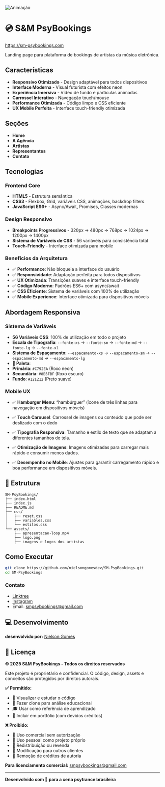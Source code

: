 ![Animação](https://github.com/user-attachments/assets/39234b4e-fffe-48c4-9c19-37c86029fbb3)

# 💿 S&M PsyBookings
https://sm-psybookings.com

Landing page para plataforma de bookings de artistas da música eletrônica.

## Características

- **Responsivo Otimizado** - Design adaptável para todos dispositivos
- **Interface Moderna** - Visual futurista com efeitos neon
- **Experiência Imersiva** - Vídeo de fundo e partículas animadas
- **Carrossel Interativo** - Navegação touch/mouse
- **Performance Otimizada** - Código limpo e CSS eficiente
- **UX Mobile Perfeita** - Interface touch-friendly otimizada

##  Seções

- **Home** 
- **A Agência**
- **Artistas** 
- **Representantes**
- **Contato**

##  Tecnologias

### **Frontend Core**
- **HTML5** - Estrutura semântica
- **CSS3** - Flexbox, Grid, variáveis CSS, animações, backdrop filters
- **JavaScript ES6+** - Async/Await, Promises, Classes modernas

### **Design Responsivo**

- **Breakpoints Progressivos** - 320px → 480px → 768px → 1024px → 1200px → 1400px
- **Sistema de Variáveis de CSS** - 56 variáveis para consistência total
- **Touch-Friendly** - Interface otimizada para mobile




### **Benefícios da Arquitetura**
- ✅ **Performance**: Não bloqueia a interface do usuário
- ✅ **Responsividade**: Adaptação perfeita para todos dispositivos  
- ✅ **UX Otimizada**: Transições suaves e interface touch-friendly
- ✅ **Código Moderno**: Padrões ES6+ com async/await
- ✅ **CSS Eficiente**: Sistema de variáveis com 100% de utilização
- ✅ **Mobile Experience**: Interface otimizada para dispositivos móveis

##  Abordagem Responsiva



### **Sistema de Variáveis**
- **56 Variáveis CSS**: 100% de utilização em todo o projeto
- **Escala de Tipografia**: `--fonte-xs` → `--fonte-sm` → `--fonte-md` → `--fonte-lg` → `--fonte-xl`
- **Sistema de Espaçamento**: `--espacamento-xs` → `--espacamento-sm` → `--espacamento-md` → `--espacamento-lg`
- **🎨 Paleta**:
- **Primária**: `#C792EA` (Roxo neon)
- **Secundária**: `#8B5FBF` (Roxo escuro)
- **Fundo**: `#121212` (Preto suave)


### **Mobile UX**
- ✅ **Hamburger Menu**: “hambúrguer” (ícone de três linhas para navegação em dispositivos móveis)
- ✅ **Touch Carousel**:  Carrossel de imagens ou conteúdo que pode ser deslizado com o dedo

- ✅ **Tipografia Responsiva**:  Tamanho e estilo de texto que se adaptam a diferentes tamanhos de tela.

- ✅ **Otimização de Imagens**: Imagens otimizadas para carregar mais rápido e consumir menos dados.

- ✅ **Desempenho no Mobile**:  Ajustes para garantir carregamento rápido e boa performance em dispositivos móveis.
## 📁 Estrutura

```
SM-PsyBookings/
├── index.html
├── index.js
├── README.md
├── css/
│   ├── reset.css
│   ├── variables.css
│   └── estilos.css
└── assets/
    ├── apresentacao-loop.mp4
    ├── logo.png
    ├── imagens e logos dos artistas
```

## Como Executar

```bash
git clone https://github.com/nielsongomesdev/SM-PsyBookings.git
cd SM-PsyBookings
```

### Contato
- [Linktree](https://linktr.ee/SMPSYBOOKINGS)
- [Instagram](https://www.instagram.com/smpsybookings/)
- Email: smpsybookings@gmail.com


## 💻 Desenvolvimento

**desenvolvido por:** [Nielson Gomes](https://github.com/nielsongomesdev)

## 📄 Licença

**© 2025 S&M PsyBookings - Todos os direitos reservados**

Este projeto é proprietário e confidencial. O código, design, assets e conceitos são protegidos por direitos autorais.

**✅ Permitido:**
- 👀 Visualizar e estudar o código
- 📂 Fazer clone para análise educacional
- 🎓 Usar como referência de aprendizado
- 💼 Incluir em portfólio (com devidos créditos)

**❌ Proibido:**
- 🚫 Uso comercial sem autorização
- 🚫 Uso pessoal como projeto próprio
- 🚫 Redistribuição ou revenda
- 🚫 Modificação para outros clientes
- 🚫 Remoção de créditos de autoria

**Para licenciamento comercial:** smpsybookings@gmail.com

---

**Desenvolvido com 💜 para a cena psytrance brasileira**
